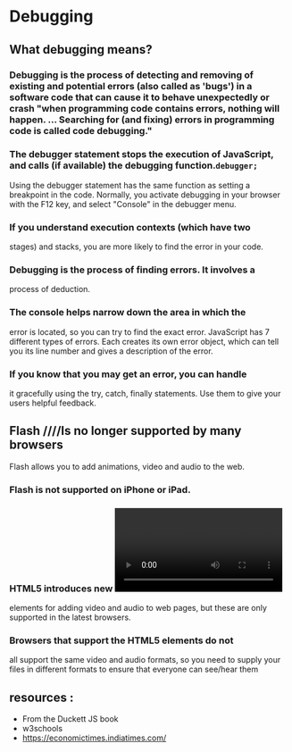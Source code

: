 # Debugging

## What debugging means?

###  Debugging is the process of detecting and removing of existing and potential errors (also called as 'bugs') in a software code that can cause it to behave unexpectedly or crash "when programming code contains errors, nothing will happen. ... Searching for (and fixing) errors in programming code is called code debugging."

### The debugger statement stops the execution of JavaScript, and calls (if available) the debugging function.`debugger;`
Using the debugger statement has the same function as setting a breakpoint in the code.
Normally, you activate debugging in your browser with the F12 key, and select "Console" in the debugger menu.


### If you understand execution contexts (which have two
stages) and stacks, you are more likely to find the error
in your code.

### Debugging is the process of finding errors. It involves a
process of deduction.

### The console helps narrow down the area in which the
error is located, so you can try to find the exact error.
JavaScript has 7 different types of errors. Each creates
its own error object, which can tell you its line number
and gives a description of the error.

### If you know that you may get an error, you can handle
it gracefully using the try, catch, finally statements.
Use them to give your users helpful feedback. 

## Flash ////Is no longer supported by many browsers
Flash allows you to add animations, video and audio to
the web.
### Flash is not supported on iPhone or iPad.

### HTML5 introduces new <video> and `<audio>`
elements for adding video and audio to web pages, but
these are only supported in the latest browsers.

### Browsers that support the HTML5 elements do not
all support the same video and audio formats, so you
need to supply your files in different formats to ensure
that everyone can see/hear them
## resources :

* From the Duckett JS book
* w3schools
* https://economictimes.indiatimes.com/